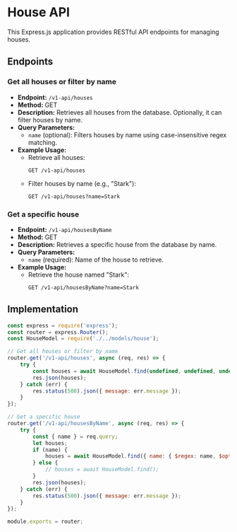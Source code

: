 # House API

This Express.js application provides RESTful API endpoints for managing houses.

## Endpoints

### Get all houses or filter by name

- **Endpoint:** `/v1-api/houses`
- **Method:** GET
- **Description:** Retrieves all houses from the database. Optionally, it can filter houses by name.
- **Query Parameters:**
  - `name` (optional): Filters houses by name using case-insensitive regex matching.
- **Example Usage:**
  - Retrieve all houses:
    ```
    GET /v1-api/houses
    ```
  - Filter houses by name (e.g., "Stark"):
    ```
    GET /v1-api/houses?name=Stark
    ```

### Get a specific house

- **Endpoint:** `/v1-api/housesByName`
- **Method:** GET
- **Description:** Retrieves a specific house from the database by name.
- **Query Parameters:**
  - `name` (required): Name of the house to retrieve.
- **Example Usage:**
  - Retrieve the house named "Stark":
    ```
    GET /v1-api/housesByName?name=Stark
    ```

## Implementation

```javascript
const express = require('express');
const router = express.Router();
const HouseModel = require('./../models/house');

// Get all houses or filter by name
router.get('/v1-api/houses', async (req, res) => {
    try {
        const houses = await HouseModel.find(undefined, undefined, undefined);
        res.json(houses);
    } catch (err) {
        res.status(500).json({ message: err.message });
    }
});

// Get a specific house
router.get('/v1-api/housesByName', async (req, res) => {
    try {
        const { name } = req.query;
        let houses;
        if (name) {
            houses = await HouseModel.find({ name: { $regex: name, $options: 'i' } });
        } else {
            // houses = await HouseModel.find();
        }
        res.json(houses);
    } catch (err) {
        res.status(500).json({ message: err.message });
    }
});

module.exports = router;
